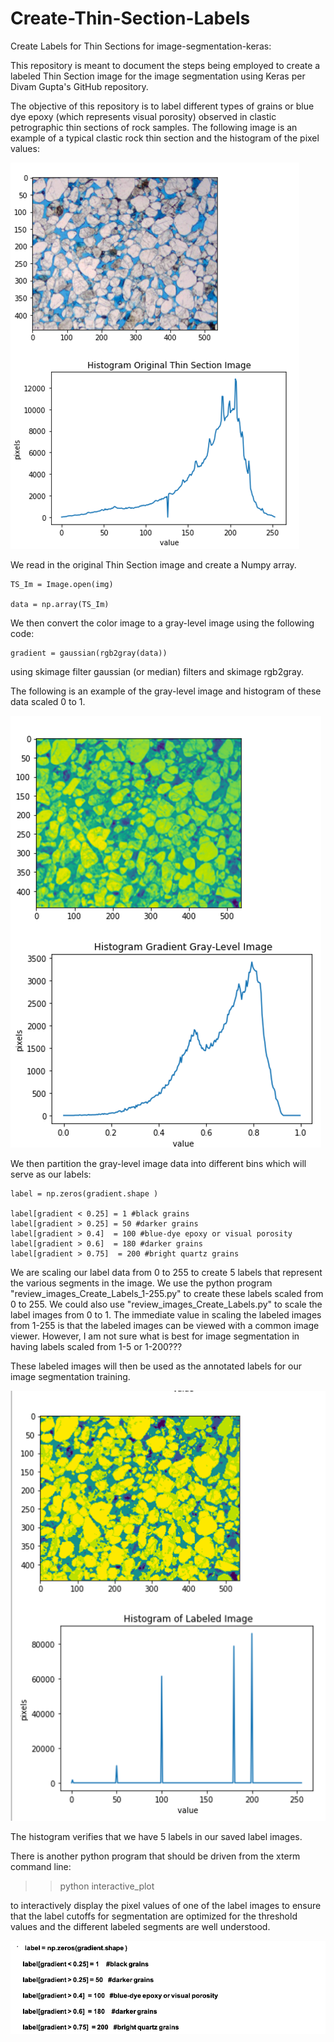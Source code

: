 # Create-Thin-Section-Labels
Create Labels for Thin Sections for image-segmentation-keras:

This repository is meant to document the steps being employed to create a labeled Thin Section image for the image segmentation using Keras per Divam Gupta's GitHub repository. 

The objective of this repository is to label different types of grains or blue dye epoxy (which represents visual porosity) observed in clastic petrographic thin sections of rock samples. The following image is an example of a typical clastic rock thin section and the histogram of the pixel values:

![Image](ThinSection.png)

We read in the original Thin Section image and create a Numpy array. 

    TS_Im = Image.open(img)
    
    data = np.array(TS_Im) 

We then convert the color image to a gray-level image using the following code:

    gradient = gaussian(rgb2gray(data)) 

using skimage filter gaussian (or median) filters and skimage rgb2gray. 

The following is an example of the gray-level image and histogram of these data scaled 0 to 1.  

![Image](GradientThinSection.png)

We then partition the gray-level image data into different bins which will serve as our labels:

 
    label = np.zeros(gradient.shape )

    label[gradient < 0.25] = 1 #black grains 
    label[gradient > 0.25] = 50 #darker grains
    label[gradient > 0.4]  = 100 #blue-dye epoxy or visual porosity  
    label[gradient > 0.6]  = 180 #darker grains 
    label[gradient > 0.75]  = 200 #bright quartz grains   



We are scaling our label data from 0 to 255 to create 5 labels that represent the various segments in the image. We use the python program "review_images_Create_Labels_1-255.py" to create these labels scaled from 0 to 255. We could also use "review_images_Create_Labels.py" to scale the label images from 0 to 1. The immediate value in scaling the labeled images from 1-255 is that the labeled images can be viewed with a common image viewer. However, I am not sure what is best for image segmentation in having labels scaled from 1-5 or 1-200??? 

These labeled images will then be used as the annotated labels for our image segmentation training. 

![Image](LabelThinSection.png)

The histogram verifies that we have 5 labels in our saved label images.

There is another python program that should be driven from the xterm command line:

>> python interactive_plot

to interactively display the pixel values of one of the label images to ensure that the label cutoffs for segmentation are optimized for the threshold values and the different labeled segments are well understood.

![Image](Interactive.png) 

